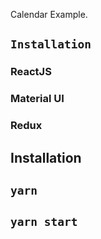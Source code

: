 Calendar Example.

## `Installation`

### ReactJS
### Material UI
### Redux

## Installation

## `yarn`
## `yarn start`